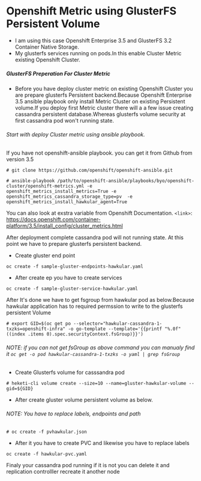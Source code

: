 # Openshift Metric using GlusterFS Persistent Volume
- I am using this case Openshift Enterprise 3.5 and GlusterFS 3.2 Container Native Storage.
- My glusterfs services running on pods.In this enable Cluster Metric existing Openshift Cluster.


##### GlusterFS Preperation For Cluster Metric
-  Before you have deploy cluster metric on existing Openshift Cluster you are prepare glusterfs Persistent backend.Because Openshift Enterprise 3.5 ansible playbook only install Metric Cluster on existing Persistent volume.If you deploy first Metric cluster there will a a few issue creating cassandra persistent database.Whereas glusterfs volume security at first cassandra pod won't running state.
###### Start with deploy Cluster metric using ansible playbook.

If you have not openshift-ansible playbook. you can get it from Github from version 3.5

`# git clone https://github.com/openshift/openshift-ansible.git`


`# ansible-playbook /path/to/openshift-ansible/playbooks/byo/openshift-cluster/openshift-metrics.yml -e openshift_metrics_install_metrics=True -e openshift_metrics_cassandra_storage_type=pv  -e openshift_metrics_install_hawkular_agent=True`

You can also look at exstra variable from Openshift Documentation.
`<link>`: https://docs.openshift.com/container-platform/3.5/install_config/cluster_metrics.html

After deployment complete cassandra pod will not running state.
At this point we have to prepare glusterfs persistent backend.
-  Create gluster end point

`oc create -f sample-gluster-endpoints-hawkular.yaml`
- After create ep you have to create services

`oc create -f sample-gluster-service-hawkular.yaml`

After It's done we have to get fsgroup from hawkular pod as below.Because hawkular application has to required permssion to write to the glusterfs persistent Volume

`# export GID=$(oc get po --selector="hawkular-cassandra-1-txzks=openshift-infra" -o go-template --template='{{printf "%.0f" ((index .items 0).spec.securityContext.fsGroup)}}')`

###### NOTE: if you can not get fsGroup as above command you can manualy find it `oc get -o pod hawkular-cassandra-1-txzks -o yaml | grep fsGroup`

- Create Glusterfs volume for casssandra pod

`# heketi-cli volume create --size=10 --name=gluster-hawkular-volume --gid=${GID}`

- After create gluster volume persistent volume as below.

###### NOTE: You have to replace labels, endpoints and path

`# oc create -f pvhawkular.json`

- After it you have to create PVC and likewise you have to replace labels

`oc create -f hawkular-pvc.yaml`

Finaly your cassandra pod running if it is not you can delete it and replication controlller recreate it another node
